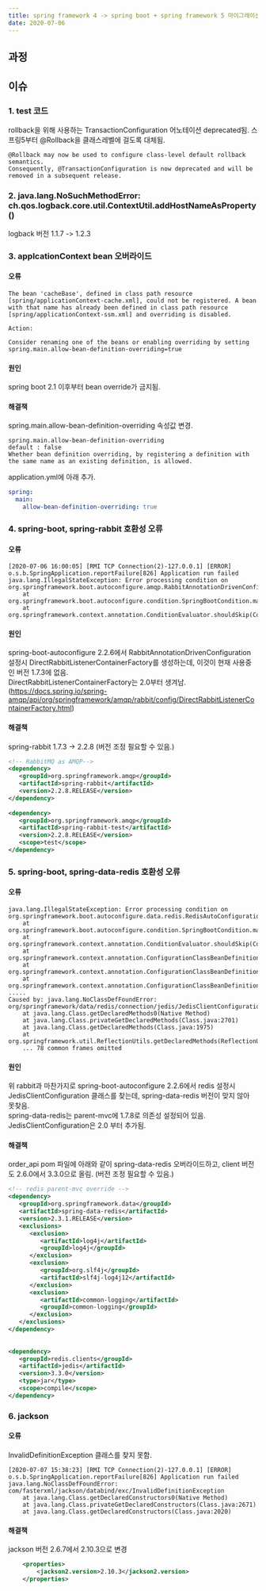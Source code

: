 ```yaml
---
title: spring framework 4 -> spring boot + spring framework 5 마이그레이션
date: 2020-07-06
---
```


## 과정


## 이슈
### 1. test 코드
rollback을 위해 사용하는 TransactionConfiguration 어노테이션 deprecated됨. 스프링5부터 @Rollback을 클래스레벨에 걸도록 대체됨.
```text
@Rollback may now be used to configure class-level default rollback semantics.
Consequently, @TransactionConfiguration is now deprecated and will be removed in a subsequent release.
```
### 2. java.lang.NoSuchMethodError: ch.qos.logback.core.util.ContextUtil.addHostNameAsProperty()
logback 버전 1.1.7 -> 1.2.3  

### 3. applcationContext bean 오버라이드  
#### 오류
```
The bean 'cacheBase', defined in class path resource [spring/applicationContext-cache.xml], could not be registered. A bean with that name has already been defined in class path resource [spring/applicationContext-ssm.xml] and overriding is disabled.

Action:

Consider renaming one of the beans or enabling overriding by setting spring.main.allow-bean-definition-overriding=true
```
#### 원인
spring boot 2.1 이후부터 bean override가 금지됨. 

#### 해결책
spring.main.allow-bean-definition-overriding 속성값 변경.   
```text
spring.main.allow-bean-definition-overriding
default : false
Whether bean definition overriding, by registering a definition with the same name as an existing definition, is allowed.
```
application.yml에 아래 추가.
```yml
spring:
  main:
    allow-bean-definition-overriding: true
```

### 4. spring-boot, spring-rabbit 호환성 오류
#### 오류
```
[2020-07-06 16:00:05] [RMI TCP Connection(2)-127.0.0.1] [ERROR] o.s.b.SpringApplication.reportFailure[826] Application run failed
java.lang.IllegalStateException: Error processing condition on org.springframework.boot.autoconfigure.amqp.RabbitAnnotationDrivenConfiguration.directRabbitListenerContainerFactoryConfigurer
	at org.springframework.boot.autoconfigure.condition.SpringBootCondition.matches(SpringBootCondition.java:60)
	at org.springframework.context.annotation.ConditionEvaluator.shouldSkip(ConditionEvaluator.java:108)
```
#### 원인
spring-boot-autoconfigure 2.2.6에서 RabbitAnnotationDrivenConfiguration 설정시 DirectRabbitListenerContainerFactory를 생성하는데, 이것이 현재 사용중인 버전 1.7.3에 없음.  
DirectRabbitListenerContainerFactory는 2.0부터 생겨남.  
(https://docs.spring.io/spring-amqp/api/org/springframework/amqp/rabbit/config/DirectRabbitListenerContainerFactory.html) 

#### 해결책
spring-rabbit 1.7.3 → 2.2.8 (버전 조정 필요할 수 있음.)
```xml
<!-- RabbitMQ as AMQP-->
<dependency>
   <groupId>org.springframework.amqp</groupId>
   <artifactId>spring-rabbit</artifactId>
   <version>2.2.8.RELEASE</version>
</dependency>
 
<dependency>
   <groupId>org.springframework.amqp</groupId>
   <artifactId>spring-rabbit-test</artifactId>
   <version>2.2.8.RELEASE</version>
   <scope>test</scope>
</dependency>
```

### 5. spring-boot, spring-data-redis 호환성 오류
#### 오류
```
java.lang.IllegalStateException: Error processing condition on org.springframework.boot.autoconfigure.data.redis.RedisAutoConfiguration.stringRedisTemplate
    at org.springframework.boot.autoconfigure.condition.SpringBootCondition.matches(SpringBootCondition.java:60)
    at org.springframework.context.annotation.ConditionEvaluator.shouldSkip(ConditionEvaluator.java:108)
    at org.springframework.context.annotation.ConfigurationClassBeanDefinitionReader.loadBeanDefinitionsForBeanMethod(ConfigurationClassBeanDefinitionReader.java:184)
    at org.springframework.context.annotation.ConfigurationClassBeanDefinitionReader.loadBeanDefinitionsForConfigurationClass(ConfigurationClassBeanDefinitionReader.java:144)
    at org.springframework.context.annotation.ConfigurationClassBeanDefinitionReader.loadBeanDefinitions(ConfigurationClassBeanDefinitionReader.java:120)
.....
Caused by: java.lang.NoClassDefFoundError: org/springframework/data/redis/connection/jedis/JedisClientConfiguration
    at java.lang.Class.getDeclaredMethods0(Native Method)
    at java.lang.Class.privateGetDeclaredMethods(Class.java:2701)
    at java.lang.Class.getDeclaredMethods(Class.java:1975)
    at org.springframework.util.ReflectionUtils.getDeclaredMethods(ReflectionUtils.java:463)
    ... 78 common frames omitted
```
#### 원인
위 rabbit과 마찬가지로 spring-boot-autoconfigure 2.2.6에서 redis 설정시 JedisClientConfiguration 클래스를 찾는데, spring-data-redis 버전이 맞지 않아 못찾음.  
spring-data-redis는 parent-mvc에 1.7.8로 의존성 설정되어 있음. JedisClientConfiguration은 2.0 부터 추가됨. 

#### 해결책
order_api pom 파일에 아래와 같이 spring-data-redis 오버라이드하고, client 버전도 2.6.0에서 3.3.0으로 올림. (버전 조정 필요할 수 있음.)  
```xml
<!-- redis parent-mvc override -->
<dependency>
   <groupId>org.springframework.data</groupId>
   <artifactId>spring-data-redis</artifactId>
   <version>2.3.1.RELEASE</version>
   <exclusions>
      <exclusion>
         <artifactId>log4j</artifactId>
         <groupId>log4j</groupId>
      </exclusion>
      <exclusion>
         <groupId>org.slf4j</groupId>
         <artifactId>slf4j-log4j12</artifactId>
      </exclusion>
      <exclusion>
         <artifactId>common-logging</artifactId>
         <groupId>common-logging</groupId>
      </exclusion>
   </exclusions>
</dependency>
 
 
<dependency>
   <groupId>redis.clients</groupId>
   <artifactId>jedis</artifactId>
   <version>3.3.0</version>
   <type>jar</type>
   <scope>compile</scope>
</dependency>
```

### 6. jackson
#### 오류
InvalidDefinitionException 클래스를 찾지 못함.
```
[2020-07-07 15:38:23] [RMI TCP Connection(2)-127.0.0.1] [ERROR] o.s.b.SpringApplication.reportFailure[826] Application run failed
java.lang.NoClassDefFoundError: com/fasterxml/jackson/databind/exc/InvalidDefinitionException
	at java.lang.Class.getDeclaredConstructors0(Native Method)
	at java.lang.Class.privateGetDeclaredConstructors(Class.java:2671)
	at java.lang.Class.getDeclaredConstructors(Class.java:2020)

```
#### 해결책
jackson 버전 2.6.7에서 2.10.3으로 변경
```xml
	<properties>
		<jackson2.version>2.10.3</jackson2.version>
	</properties>
```
